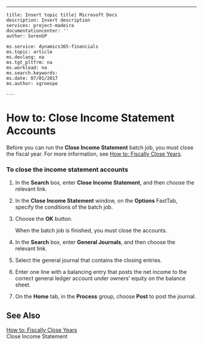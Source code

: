 ---
    title: Insert topic title| Microsoft Docs
    description: Insert description
    services: project-madeira
    documentationcenter: ''
    author: SorenGP

    ms.service: dynamics365-financials
    ms.topic: article
    ms.devlang: na
    ms.tgt_pltfrm: na
    ms.workload: na
    ms.search.keywords:
    ms.date: 07/01/2017
    ms.author: sgroespe

    ---
# How to: Close Income Statement Accounts
Before you can run the **Close Income Statement** batch job, you must close the fiscal year. For more information, see [How to: Fiscally Close Years](../FullExperience/how-to-fiscally-close-years.md).  
  
### To close the income statement accounts  
  
1.  In the **Search** box, enter **Close Income Statement**, and then choose the relevant link.  
  
2.  In the **Close Income Statement** window, on the **Options** FastTab, specify the conditions of the batch job.  
  
3.  Choose the **OK** button.  
  
     When the batch job is finished, you must close the accounts.  
  
4.  In the **Search** box, enter **General Journals**, and then choose the relevant link.  
  
5.  Select the general journal that contains the closing entries.  
  
6.  Enter one line with a balancing entry that posts the net income to the correct general ledger account under owners’ equity on the balance sheet.  
  
7.  On the **Home** tab, in the **Process** group, choose **Post** to post the journal.  
  
## See Also  
 [How to: Fiscally Close Years](../FullExperience/how-to-fiscally-close-years.md)   
 Close Income Statement